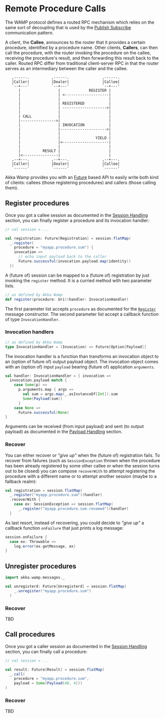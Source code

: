 # Remote Procedure Calls
The WAMP protocol defines a routed RPC mechanism which relies on the same sort of decoupling that is used by the [Publish Subscribe](../future/pubsub) communication pattern. 

A client, the __Callee__, announces to the router that it provides a certain procedure, identified by a procedure name.  Other clients, __Callers__, can then call the procedure, with the router invoking the procedure on the callee, receiving the procedure's result, and then forwarding this result back to the caller. Routed RPC differ from traditional client-server RPC in that the router serves as an intermediary between the caller and the callee.

```text
   ,------.          ,------.               ,------.
   |Caller|          |Dealer|               |Callee|
   `--+---'          `--+---'               `--+---'   
      |                 |             REGISTER |
      |                 | <--------------------|
      |                 |                      |
      |                 | REGISTERED           |
      |                 | -------------------->|
      |                 |                      |
      | CALL            |                      |
      |---------------->|                      |
      |                 | INVOCATION           | 
      |                 |--------------------->|
      |                 |                      |
      |                 |                YIELD |
      |                 |<---------------------|
      |                 |                      |
      |          RESULT |                      |
      |<----------------|                      |
   ,--+---.          ,--+---.               ,--+---.
   |Caller|          |Dealer|               |Callee|
   `------'          `------'               `------'
```
                                                                      
Akka Wamp provides you with an [Future](http://docs.scala-lang.org/overviews/core/futures.html) based API to easily write both kind of clients: callees (those registering procedures) and callers (those calling them).


## Register procedures
Once you got a callee session as documented in the [Session Handling](../future/session) section, you can finally register a procedure and its invocation handler:

```scala
// val session = ... 

val registration: Future[Registration] = session.flatMap(
  _.register(
    procedure = "myapp.procedure.sum") {
    invocation =>
      // echo input payload back to the caller  
      Future.successful(invocation.payload.map(identity))
  })    
```

A (future of) session can be mapped to a (future of) registration by just invoking the ``register`` method. It is a curried method with two parameter lists.

```scala
// as defined by Akka Wamp
def register(procedure: Uri)(handler: InvocationHandler)
```

The first parameter list accepts ``procedure`` as documented for the [``Register``](../../messages#Register) message constructor. The second parameter list accept a callback function of type ``InvocationHandler``.


### Invocation handlers
```scala
// as defined by Akka Wamp
type InvocationHandler = (Invocation) => Future[Option[Payload]]
```

The invocation handler is a function than transforms an invocation object to an (option of future of) output payload object. The invocation object comes with an (option of) input ``payload`` bearing (future of) application ``arguments``.
 
```scala
val handler: InvocationHandler = { invocation =>
  invocation.payload match {
    case Some(p) =>
      p.arguments.map { args =>
        val sum = args.map(_.asInstanceOf[Int]).sum
        Some(Payload(sum))
      }
    case None => 
      Future.successful(None)
}
```

Arguments can be received (from input payload) and sent (to output payload) as documented in the [Payload Handling](./payload) section.


### Recover
You can either recover or _"give up"_ when the (future of) registration fails. To recover from failures (such as ``SessionException`` thrown when the procedure has been already registered by some other callee or when the session turns out to be closed) you can compose ``recoverWith`` to attempt registering the procedure with a different name or to attempt another session (maybe to a fallback realm):

```scala
val registration = session.flatMap(
  _.register("myapp.procedure.sum")(handler)
  .recoverWith { 
    case ex: SessionException => session.flatMap(
      _.register("myapp.procedure.sum.renamed")(handler)
  }
```

As last resort, instead of recovering, you could decide to _"give up"_ a callback function ``onFailure`` that just prints a log message:

```scala
session.onFailure {
  case ex: Throwable => 
    log.error(ex.getMessage, ex)
}
```

## Unregister procedures

```scala
import akka.wamp.messages._

val unregisterd: Future[Unregisterd] = session.flatMap(
    _.unregister("myapp.procedure.sum")
  )
```


### Recover
TBD

## Call procedures
Once you got a caller session as documented in the [Session Handling](../future/session) section, you can finally call a procedure:

```scala
// val session = ... 

val result: Future[Result] = session.flatMap(
  _.call(
    procedure = "myapp.procedure.sum",
    payload = Some(Payload(40, 4)))
)   
```

### Recover
TBD


